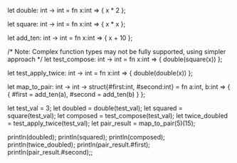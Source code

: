 let double: int -> int =
    fn x:int => { x * 2 };

let square: int -> int =
    fn x:int => { x * x };

let add_ten: int -> int =
    fn x:int => { x + 10 };

/* Note: Complex function types may not be fully supported, using simpler approach */
let test_compose: int -> int =
    fn x:int => { double(square(x)) };

let test_apply_twice: int -> int =
    fn x:int => { double(double(x)) };

let map_to_pair: int -> int -> struct{#first:int, #second:int} =
    fn a:int, b:int => {
        {
            #first = add_ten(a),
            #second = add_ten(b)
        }
    };

let test_val = 3;
let doubled = double(test_val);
let squared = square(test_val);
let composed = test_compose(test_val);
let twice_doubled = test_apply_twice(test_val);
let pair_result = map_to_pair(5)(15);

println(doubled);
println(squared);
println(composed);
println(twice_doubled);
println(pair_result.#first);
println(pair_result.#second);;